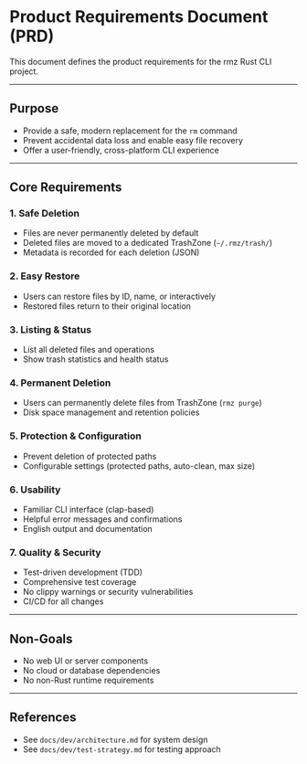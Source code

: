 # Product Requirements Document (PRD)

This document defines the product requirements for the rmz Rust CLI project.

---

## Purpose
- Provide a safe, modern replacement for the `rm` command
- Prevent accidental data loss and enable easy file recovery
- Offer a user-friendly, cross-platform CLI experience

---

## Core Requirements

### 1. Safe Deletion
- Files are never permanently deleted by default
- Deleted files are moved to a dedicated TrashZone (`~/.rmz/trash/`)
- Metadata is recorded for each deletion (JSON)

### 2. Easy Restore
- Users can restore files by ID, name, or interactively
- Restored files return to their original location

### 3. Listing & Status
- List all deleted files and operations
- Show trash statistics and health status

### 4. Permanent Deletion
- Users can permanently delete files from TrashZone (`rmz purge`)
- Disk space management and retention policies

### 5. Protection & Configuration
- Prevent deletion of protected paths
- Configurable settings (protected paths, auto-clean, max size)

### 6. Usability
- Familiar CLI interface (clap-based)
- Helpful error messages and confirmations
- English output and documentation

### 7. Quality & Security
- Test-driven development (TDD)
- Comprehensive test coverage
- No clippy warnings or security vulnerabilities
- CI/CD for all changes

---

## Non-Goals
- No web UI or server components
- No cloud or database dependencies
- No non-Rust runtime requirements

---

## References
- See `docs/dev/architecture.md` for system design
- See `docs/dev/test-strategy.md` for testing approach
